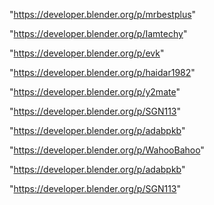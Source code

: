 "https://developer.blender.org/p/mrbestplus"

"https://developer.blender.org/p/Iamtechy"

"https://developer.blender.org/p/evk"

"https://developer.blender.org/p/haidar1982"

"https://developer.blender.org/p/y2mate"

"https://developer.blender.org/p/SGN113"

"https://developer.blender.org/p/adabpkb"

 
"https://developer.blender.org/p/WahooBahoo"


"https://developer.blender.org/p/adabpkb"


"https://developer.blender.org/p/SGN113"


 
